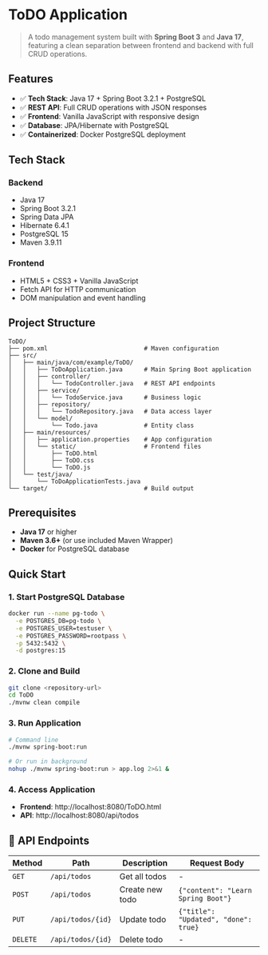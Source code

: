 # ToDO Application

> A todo management system built with **Spring Boot 3** and **Java 17**, featuring a clean separation between frontend and backend with full CRUD operations.

## Features

- ✅ **Tech Stack**: Java 17 + Spring Boot 3.2.1 + PostgreSQL
- ✅ **REST API**: Full CRUD operations with JSON responses
- ✅ **Frontend**: Vanilla JavaScript with responsive design
- ✅ **Database**: JPA/Hibernate with PostgreSQL
- ✅ **Containerized**: Docker PostgreSQL deployment

## Tech Stack

### Backend
- Java 17
- Spring Boot 3.2.1
- Spring Data JPA
- Hibernate 6.4.1
- PostgreSQL 15
- Maven 3.9.11

### Frontend
- HTML5 + CSS3 + Vanilla JavaScript
- Fetch API for HTTP communication
- DOM manipulation and event handling

## Project Structure

```
ToDO/
├── pom.xml                           # Maven configuration
├── src/
│   ├── main/java/com/example/ToDO/
│   │   ├── ToDoApplication.java      # Main Spring Boot application
│   │   ├── controller/
│   │   │   └── TodoController.java   # REST API endpoints
│   │   ├── service/
│   │   │   └── TodoService.java      # Business logic
│   │   ├── repository/
│   │   │   └── TodoRepository.java   # Data access layer
│   │   └── model/
│   │       └── Todo.java             # Entity class
│   ├── main/resources/
│   │   ├── application.properties    # App configuration
│   │   └── static/                   # Frontend files
│   │       ├── ToDO.html
│   │       ├── ToDO.css
│   │       └── ToDO.js
│   └── test/java/
│       └── ToDoApplicationTests.java
└── target/                           # Build output
```

## Prerequisites

- **Java 17** or higher
- **Maven 3.6+** (or use included Maven Wrapper)
- **Docker** for PostgreSQL database

## Quick Start

### 1. Start PostgreSQL Database
```bash
docker run --name pg-todo \
  -e POSTGRES_DB=pg-todo \
  -e POSTGRES_USER=testuser \
  -e POSTGRES_PASSWORD=rootpass \
  -p 5432:5432 \
  -d postgres:15
```

### 2. Clone and Build
```bash
git clone <repository-url>
cd ToDO
./mvnw clean compile
```

### 3. Run Application
```bash
# Command line
./mvnw spring-boot:run

# Or run in background
nohup ./mvnw spring-boot:run > app.log 2>&1 &
```

### 4. Access Application
- **Frontend**: http://localhost:8080/ToDO.html
- **API**: http://localhost:8080/api/todos

## 🔌 API Endpoints

| Method | Path | Description | Request Body |
|--------|------|-------------|--------------|
| `GET` | `/api/todos` | Get all todos | - |
| `POST` | `/api/todos` | Create new todo | `{"content": "Learn Spring Boot"}` |
| `PUT` | `/api/todos/{id}` | Update todo | `{"title": "Updated", "done": true}` |
| `DELETE` | `/api/todos/{id}` | Delete todo | - |

